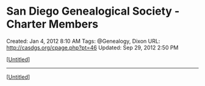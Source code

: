 # San Diego Genealogical Society - Charter Members

Created: Jan 4, 2012 8:10 AM
Tags: @Genealogy, Dixon
URL: http://casdgs.org/cpage.php?pt=46
Updated: Sep 29, 2012 2:50 PM

[[Untitled]]

---

[[Untitled]]

[//begin]: # "Autogenerated link references for markdown compatibility"
[Untitled]: ../../../../Articles/Untitled.md "Untitled"
[Untitled]: ../../../../Articles/Untitled.md "Untitled"
[//end]: # "Autogenerated link references"